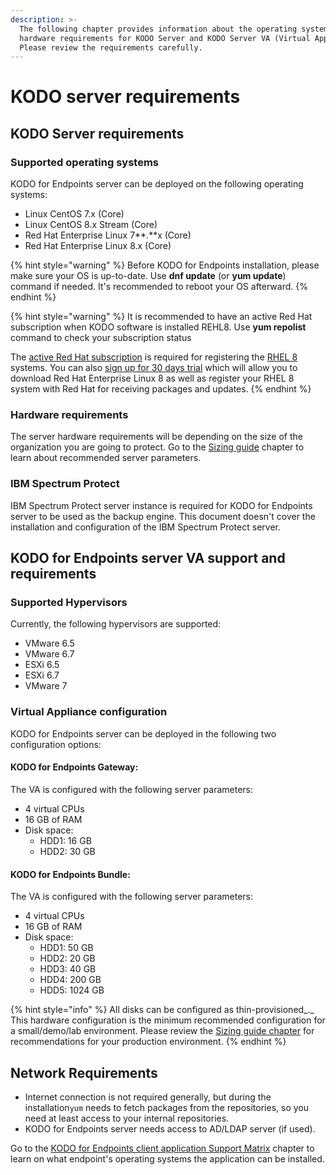 ```yaml
---
description: >-
  The following chapter provides information about the operating system and
  hardware requirements for KODO Server and KODO Server VA (Virtual Appliance).
  Please review the requirements carefully.
---
```


# KODO server requirements

## KODO Server requirements

### **Supported operating systems**

KODO for Endpoints server can be deployed on the following operating systems:

* Linux CentOS 7.x \(Core\)
* Linux CentOS 8.x Stream \(Core\)
* Red Hat Enterprise Linux 7**.**x \(Core\)
* Red Hat Enterprise Linux 8.x \(Core\)

{% hint style="warning" %}
Before KODO for Endpoints installation, please make sure your OS is up-to-date. Use **dnf update** \(or **yum update**\) command if needed. It's recommended to reboot your OS afterward. 
{% endhint %}

{% hint style="warning" %}
It is recommended to have an active Red Hat subscription when KODO software is installed REHL8. Use **yum repolist** command to check your subscription status

The [active Red Hat subscription](https://access.redhat.com/management/products) is required for registering the [RHEL 8](https://www.itzgeek.com/tag/rhel-8) systems. You can also [sign up for 30 days trial](https://www.redhat.com/en/technologies/linux-platforms/enterprise-linux) which will allow you to download Red Hat Enterprise Linux 8 as well as register your RHEL 8 system with Red Hat for receiving packages and updates. 
{% endhint %}

### **Hardware requirements**

The server hardware requirements will be depending on the size of the organization you are going to protect. Go to the [Sizing guide](sizing-guide/) chapter to learn about recommended server parameters.

### IBM Spectrum Protect

IBM Spectrum Protect server instance is required for KODO for Endpoints server to be used as the backup engine. This document doesn't cover the installation and configuration of the IBM Spectrum Protect server.

## KODO for Endpoints server VA support and requirements

### **Supported Hypervisors**

Currently, the following hypervisors are supported:

* VMware 6.5
* VMware 6.7
* ESXi 6.5
* ESXi 6.7
* VMware 7

### **Virtual Appliance configuration**

KODO for Endpoints server can be deployed in the following two configuration options:  

#### KODO for Endpoints Gateway:

The VA is configured with the following server parameters:

* 4 virtual CPUs
* 16 GB of RAM
* Disk space:
  * HDD1: 16 GB
  * HDD2: 30 GB     

#### KODO for Endpoints Bundle:

The VA is configured with the following server parameters:

* 4 virtual CPUs
* 16 GB of RAM
* Disk space:
  * HDD1: 50 GB
  * HDD2: 20 GB
  * HDD3: 40 GB
  * HDD4: 200 GB
  * HDD5: 1024 GB 

{% hint style="info" %}
All disks can be configured as thin-provisioned_._ This hardware configuration is the minimum recommended configuration for a small/demo/lab environment. Please review the [Sizing guide chapter](sizing-guide/) for recommendations for your production environment.
{% endhint %}

## Network Requirements

* Internet connection is not required generally, but during the installation`yum` needs to fetch packages from the repositories, so you need at least access to your internal repositories.
* KODO for Endpoints server needs access to AD/LDAP server \(if used\).

Go to the [KODO for Endpoints client application Support Matrix](kodo-support-matrix.md) chapter to learn on what endpoint's operating systems the application can be installed.

